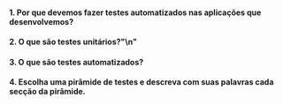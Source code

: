 #### 1. Por que devemos fazer testes automatizados nas aplicações que desenvolvemos?
#### 2. O que são testes unitários?"\n"
#### 3. O que são testes automatizados?
#### 4. Escolha uma pirâmide de testes e descreva com suas palavras cada secção da pirâmide.
